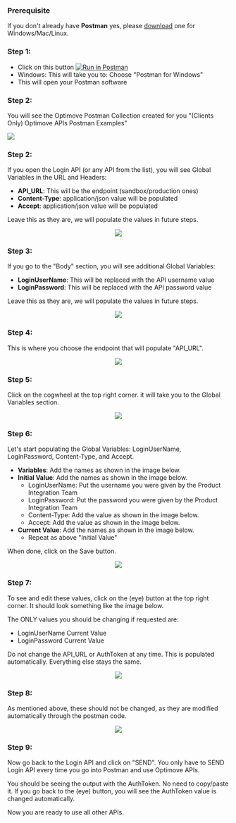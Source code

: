 
### Prerequisite
If you don't already have **Postman** yes, please [download](https://www.getpostman.com/downloads/) one for Windows/Mac/Linux.

### Step 1: 

 - Click on this button  [![Run in Postman](https://run.pstmn.io/button.svg)](https://app.getpostman.com/run-collection/15671b51c0b9cc7ab411#?env%5BSandbox-api%20endpoint%5D=W3siZGVzY3JpcHRpb24iOnsiY29udGVudCI6IiIsInR5cGUiOiJ0ZXh0L3BsYWluIn0sInZhbHVlIjoic2FuZGJveC1hcGkub3B0aW1vdmUubmV0Iiwia2V5IjoiQVBJX1VSTCIsImVuYWJsZWQiOnRydWV9LHsidmFsdWUiOiJGamRnSDBjN0VfVjZQcksyOVRMN1hMYlRMNi0xU2NJRyIsImtleSI6IkF1dGhUb2tlbiIsImVuYWJsZWQiOnRydWV9XQ==)
 - Windows: This will take you to: Choose "Postman for Windows" 
 - This will open your Postman software
      
### Step 2: 
You will see the Optimove Postman Collection created for you "(Clients Only) Optimove APIs Postman Examples"
 <p align="left"><img src="https://github.com/optimove-tech/Optimove-APIs/blob/master/Sandbox/postman-how-to/Screenshot_122.jpg?raw=true"></p>  
 
### Step 2: 
 If you open the Login API (or any API from the list), you will see Global Variables in the URL and Headers:
 
 - **API_URL**: This will be the endpoint (sandbox/production ones)
 - **Content-Type**: application/json value will be populated
 - **Accept**: application/json value will be populated

Leave this as they are, we will populate the values in future steps.

 <p align="center"><img src="https://github.com/optimove-tech/Optimove-APIs/blob/master/Sandbox/postman-how-to/Screenshot_1.jpg?raw=true"></p> 
 
### Step 3: 
If you go to the "Body" section, you will see additional Global Variables:
 
 - **LoginUserName**: This will be replaced with the API username value
 - **LoginPassword**: This will be replaced with the API password value

Leave this as they are, we will populate the values in future steps.

 <p align="center"><img src="https://github.com/optimove-tech/Optimove-APIs/blob/master/Sandbox/postman-how-to/Screenshot_2.jpg?raw=true"></p> 
 
### Step 4: 
This is where you choose the endpoint that will populate "API_URL".

 <p align="center"><img src="https://github.com/optimove-tech/Optimove-APIs/blob/master/Sandbox/postman-how-to/Screenshot_3.jpg?raw=true"></p> 
 
### Step 5: 
Click on the cogwheel at the top right corner. it will take you to the Global Variables section.

 <p align="center"><img src="https://github.com/optimove-tech/Optimove-APIs/blob/master/Sandbox/postman-how-to/Screenshot_4.jpg?raw=true"></p> 
  
### Step 6: 
Let's start populating the Global Variables: LoginUserName, LoginPassword, Content-Type, and Accept.

- **Variables**: Add the names as shown in the image below.
- **Initial Value**: Add the names as shown in the image below.
	- LoginUserName: Put the username you were given by the Product Integration Team
	- LoginPassword: Put the password you were given by the Product Integration Team
	- Content-Type: Add the value as shown in the image below.
	- Accept: Add the value as shown in the image below.
- **Current Value**: Add the names as shown in the image below.
	- Repeat as above "Initial Value"

When done, click on the Save button.

 <p align="center"><img src="https://github.com/optimove-tech/Optimove-APIs/blob/master/Sandbox/postman-how-to/Screenshot_6.jpg?raw=true"></p> 
    
### Step 7: 
To see and edit these values, click on the (eye) button at the top right corner. It should look something like the image below.

The ONLY values you should be changing if requested are:
- LoginUserName Current Value
- LoginPassword Current Value 

Do not change the API_URL or AuthToken at any time. This is populated automatically. Everything else stays the same.

 <p align="center"><img src="https://github.com/optimove-tech/Optimove-APIs/blob/master/Sandbox/postman-how-to/Screenshot_7.jpg?raw=true"></p> 
     
### Step 8: 
As mentioned above, these should not be changed, as they are modified automatically through the postman code.

 <p align="center"><img src="https://github.com/optimove-tech/Optimove-APIs/blob/master/Sandbox/postman-how-to/Screenshot_8.jpg?raw=true"></p> 
 
### Step 9: 
Now go back to the Login API and click on "SEND". 
You only have to SEND Login API every time you go into Postman and use Optimove APIs.

You should be seeing the output with the AuthToken. No need to copy/paste it. If you go back to the (eye) button, you will see the AuthToken value is changed automatically.

Now you are ready to use all other APIs.

